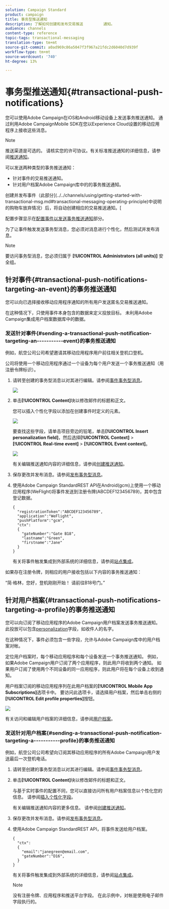 ```yaml
---
solution: Campaign Standard
product: campaign
title: 事务型推送通知
description: 了解如何创建和发布交易推送         通知。
audience: channels
content-type: reference
topic-tags: transactional-messaging
translation-type: tm+mt
source-git-commit: a0ad969c86a5047f3f967a21fdc2d6040d7d939f
workflow-type: tm+mt
source-wordcount: '740'
ht-degree: 13%

---
```



# 事务型推送通知{#transactional-push-notifications}

您可以使用Adobe Campaign在iOS和Android移动设备上发送事务推送通知。 通过利用Adobe CampaignMobile SDK在您以Experience Cloud设置的移动应用程序上接收这些消息。

>[!NOTE]
>
>推送渠道是可选的。 请核实您的许可协议。有关标准推送通知的详细信息，请参阅[推送通知](../../channels/using/about-push-notifications.md)。

可以发送两种类型的事务推送通知：

* 针对事件的交易推送通知。
* 针对用户档案Adobe Campaign库中的的事务推送通知。

创建并发布事件（此部分](../../channels/using/getting-started-with-transactional-msg.md#transactional-messaging-operating-principle)中说明的购物车放弃情况）后，将自动创建相应的交易推送通知。[

配置步骤显示在[配置事件以发送事务推送通知](../../administration/using/configuring-transactional-messaging.md#use-case--configuring-an-event-to-send-a-transactional-message)部分。

为了让事件触发发送事务型消息，您必须对消息进行个性化，然后测试并发布消息。

>[!NOTE]
>
>要访问事务型消息，您必须归属于 **[!UICONTROL Administrators (all units)]** 安全组。

## 针对事件{#transactional-push-notifications-targeting-an-event}的事务推送通知

您可以向已选择接收移动应用程序通知的所有用户发送匿名交易推送通知。

在这种情况下，只使用事件本身包含的数据来定义投放目标。 未利用Adobe Campaign集成用户档案数据库中的数据。

### 发送针对事件{#sending-a-transactional-push-notification-targeting-an-----------event}的事务推送通知

例如，航空公司公司希望邀请其移动应用程序用户前往相关登机口登机。

公司将使用一个移动应用程序通过一个设备为每个用户发送一个事务推送通知（用注册令牌标识）。

1. 请转至创建的事务型消息以对其进行编辑。请参阅[事件事务型消息](../../channels/using/event-transactional-messages.md)。

   ![](assets/message-center_push_message.png)

1. 单击&#x200B;**[!UICONTROL Content]**&#x200B;块以修改邮件的标题和正文。

   您可以插入个性化字段以添加在创建事件时定义的元素。

   ![](assets/message-center_push_content.png)

   要查找这些字段，请单击项目旁边的铅笔，单击&#x200B;**[!UICONTROL Insert personalization field]**，然后选择&#x200B;**[!UICONTROL Context]** > **[!UICONTROL Real-time event]** > **[!UICONTROL Event context]**。

   ![](assets/message-center_push_personalization.png)

   有关编辑推送通知内容的详细信息，请参阅[创建推送通知](../../channels/using/preparing-and-sending-a-push-notification.md)。

1. 保存更改并发布消息。请参阅[发布事务型消息](../../channels/using/event-transactional-messages.md#publishing-a-transactional-message)。

1. 使用Adobe Campaign StandardREST API在Android(gcm)上使用一个移动应用程序(WeFlight)将事件发送到注册令牌(ABCDEF123456789)，其中包含登记数据。

   ```
   {
     "registrationToken":"ABCDEF123456789",
     "application":"WeFlight",
     "pushPlatform":"gcm",
     "ctx":
     {
       "gateNumber":"Gate B18",
       "lastname":"Green",
       "firstname":"Jane"
     }
   }
   ```

   有关将事件触发集成到外部系统的详细信息，请参阅[站点集成](../../administration/using/configuring-transactional-messaging.md#integrating-the-triggering-of-the-event-in-a-website)。

如果存在注册令牌，则相应的用户接收包括以下内容的事务推送通知：

“简·格林，您好，登机刚刚开始！ 请前往B18号门。”

## 针对用户档案{#transactional-push-notifications-targeting-a-profile}的事务推送通知

您可以向订阅了移动应用程序的Adobe Campaign用户档案发送事务推送通知。 此投放可以包含[personalization](../../designing/using/personalization.md#inserting-a-personalization-field)字段，如收件人的名字。

在这种情况下，事件必须包含一些字段，允许与Adobe Campaign库中的用户档案对帐。

定位用户档案时，每个移动应用程序和每个设备发送一个事务推送通知。 例如，如果Adobe Campaign用户订阅了两个应用程序，则此用户将收到两个通知。 如果用户订阅了使用两个不同设备的同一应用程序，则此用户将在每个设备上收到通知。

用户档案订阅的移动应用程序列在此用户档案的&#x200B;**[!UICONTROL Mobile App Subscriptions]**&#x200B;选项卡中。 要访问此选项卡，请选择用户档案，然后单击右侧的&#x200B;**[!UICONTROL Edit profile properties]**&#x200B;按钮。

![](assets/push_notif_subscriptions.png)

有关访问和编辑用户档案的详细信息，请参阅[用户档案](../../audiences/using/creating-profiles.md)。

### 发送针对用户档案{#sending-a-transactional-push-notification-targeting-a-----------profile}的事务推送通知

例如，航空公司公司希望向订阅其移动应用程序的所有Adobe Campaign用户发送最后一次登机电话。

1. 请转至创建的事务型消息以对其进行编辑。请参阅[事件事务型消息](../../channels/using/event-transactional-messages.md)。

1. 单击&#x200B;**[!UICONTROL Content]**&#x200B;块以修改邮件的标题和正文。

   与基于实时事件的配置不同，您可以直接访问所有用户档案信息以个性化您的信息。 请参阅[插入个性化字段](../../designing/using/personalization.md#inserting-a-personalization-field)。

   有关编辑推送通知内容的更多信息。 请参阅[创建推送通知](../../channels/using/preparing-and-sending-a-push-notification.md)。

1. 保存更改并发布消息。请参阅[发布事务型消息](../../channels/using/event-transactional-messages.md#publishing-a-transactional-message)。
1. 使用Adobe Campaign StandardREST API，将事件发送给用户档案。

   ```
   {
     "ctx":
     {
       "email":"janegreen@email.com",
       "gateNumber":"D16",
     }
   }
   ```

   有关将事件触发集成到外部系统的详细信息，请参阅[站点集成](../../administration/using/configuring-transactional-messaging.md#integrating-the-triggering-of-the-event-in-a-website)。

   >[!NOTE]
   >
   >没有注册令牌、应用程序和推送平台字段。 在此示例中，对帐是使用电子邮件字段执行的。
